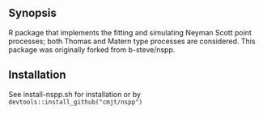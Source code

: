## Synopsis

R package that implements the fitting and simulating Neyman Scott point processes; both Thomas and Matern type processes are considered. This package was originally forked from b-steve/nspp.


## Installation

See install-nspp.sh for installation or  by `devtools::install_github("cmjt/nspp")`